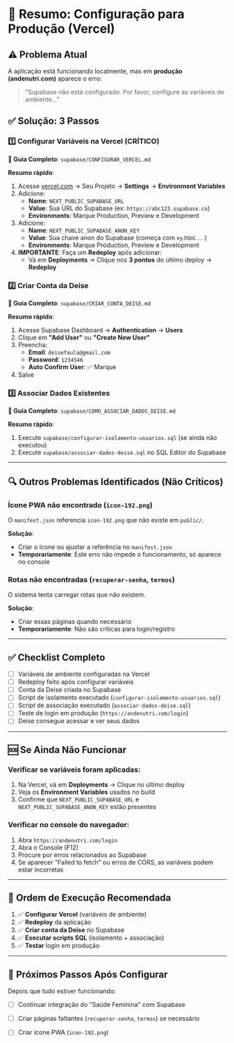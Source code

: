 # 🚀 Resumo: Configuração para Produção (Vercel)

## ⚠️ Problema Atual

A aplicação está funcionando localmente, mas em **produção (andenutri.com)** aparece o erro:

> "Supabase não está configurado. Por favor, configure as variáveis de ambiente..."

## ✅ Solução: 3 Passos

### 1️⃣ **Configurar Variáveis na Vercel** (CRÍTICO)

**📖 Guia Completo**: `supabase/CONFIGURAR_VERCEL.md`

**Resumo rápido**:
1. Acesse [vercel.com](https://vercel.com) → Seu Projeto → **Settings** → **Environment Variables**
2. Adicione:
   - **Name**: `NEXT_PUBLIC_SUPABASE_URL`
   - **Value**: Sua URL do Supabase (ex: `https://abc123.supabase.co`)
   - **Environments**: Marque Production, Preview e Development
3. Adicione:
   - **Name**: `NEXT_PUBLIC_SUPABASE_ANON_KEY`
   - **Value**: Sua chave anon do Supabase (começa com `eyJhbG...`)
   - **Environments**: Marque Production, Preview e Development
4. **IMPORTANTE**: Faça um **Redeploy** após adicionar:
   - Vá em **Deployments** → Clique nos **3 pontos** do último deploy → **Redeploy**

### 2️⃣ **Criar Conta da Deise**

**📖 Guia Completo**: `supabase/CRIAR_CONTA_DEISE.md`

**Resumo rápido**:
1. Acesse Supabase Dashboard → **Authentication** → **Users**
2. Clique em **"Add User"** ou **"Create New User"**
3. Preencha:
   - **Email**: `deisefaula@gmail.com`
   - **Password**: `1234546`
   - **Auto Confirm User**: ✅ Marque
4. Salve

### 3️⃣ **Associar Dados Existentes**

**📖 Guia Completo**: `supabase/COMO_ASSOCIAR_DADOS_DEISE.md`

**Resumo rápido**:
1. Execute `supabase/configurar-isolamento-usuarios.sql` (se ainda não executou)
2. Execute `supabase/associar-dados-deise.sql` no SQL Editor do Supabase

---

## 🔍 Outros Problemas Identificados (Não Críticos)

### Ícone PWA não encontrado (`icon-192.png`)

O `manifest.json` referencia `icon-192.png` que não existe em `public/`.

**Solução**:
- Criar o ícone ou ajustar a referência no `manifest.json`
- **Temporariamente**: Este erro não impede o funcionamento, só aparece no console

### Rotas não encontradas (`recuperar-senha`, `termos`)

O sistema tenta carregar rotas que não existem.

**Solução**:
- Criar essas páginas quando necessário
- **Temporariamente**: Não são críticas para login/registro

---

## ✅ Checklist Completo

- [ ] Variáveis de ambiente configuradas na Vercel
- [ ] Redeploy feito após configurar variáveis
- [ ] Conta da Deise criada no Supabase
- [ ] Script de isolamento executado (`configurar-isolamento-usuarios.sql`)
- [ ] Script de associação executado (`associar-dados-deise.sql`)
- [ ] Teste de login em produção (`https://andenutri.com/login`)
- [ ] Deise consegue acessar e ver seus dados

---

## 🆘 Se Ainda Não Funcionar

### Verificar se variáveis foram aplicadas:

1. Na Vercel, vá em **Deployments** → Clique no último deploy
2. Veja os **Environment Variables** usados no build
3. Confirme que `NEXT_PUBLIC_SUPABASE_URL` e `NEXT_PUBLIC_SUPABASE_ANON_KEY` estão presentes

### Verificar no console do navegador:

1. Abra `https://andenutri.com/login`
2. Abra o Console (F12)
3. Procure por erros relacionados ao Supabase
4. Se aparecer "Failed to fetch" ou erros de CORS, as variáveis podem estar incorretas

---

## 📝 Ordem de Execução Recomendada

1. ✅ **Configurar Vercel** (variáveis de ambiente)
2. ✅ **Redeploy** da aplicação
3. ✅ **Criar conta da Deise** no Supabase
4. ✅ **Executar scripts SQL** (isolamento + associação)
5. ✅ **Testar** login em produção

---

## 🎯 Próximos Passos Após Configurar

Depois que tudo estiver funcionando:
- [ ] Continuar integração do "Saúde Feminina" com Supabase
- [ ] Criar páginas faltantes (`recuperar-senha`, `termos`) se necessário
- [ ] Criar ícone PWA (`icon-192.png`)

